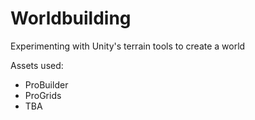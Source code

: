 # Worldbuilding
Experimenting with Unity's terrain tools to create a world

Assets used:
* ProBuilder
* ProGrids
* TBA
